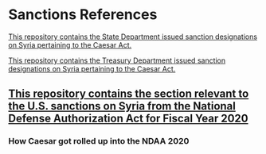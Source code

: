 # Sanctions References  

[This repository contains the State Department issued sanction designations on Syria pertaining to the Caesar Act.](https://github.com/flaviuscode/syria_sanctions_references/tree/main/State_Syria_Documents)

[This repository contains the Treasury Department issued sanction designations on Syria pertaining to the Caesar Act.](https://github.com/flaviuscode/syria_sanctions_references/tree/main/Treasury_Syria_Documents) 

## [This repository contains the section relevant to the U.S. sanctions on Syria from the National Defense Authorization Act for Fiscal Year 2020](https://github.com/flaviuscode/syria_sanctions_references/blob/main/National_Defense_Authorization_Act_for_Fiscal_Year_2020.md)

### How Caesar got rolled up into the NDAA 2020




